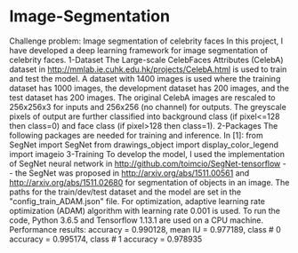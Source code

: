 # Image-Segmentation
Challenge problem: Image segmentation of celebrity faces
In this project, I have developed a deep learning framework for image segmentation of celebrity faces.
1-Dataset
The Large-scale CelebFaces Attributes (CelebA) dataset in http://mmlab.ie.cuhk.edu.hk/projects/CelebA.html is used to train and test the model.
A dataset with 1400 images is used where the training dataset has 1000 images, the development dataset has 200 images, and the test dataset has 200 images.
The original CelebA images are rescaled to 256x256x3 for inputs and 256x256 (no channel) for outputs. The greyscale pixels of output are further classified into background class (if pixel<=128 then class=0) and face class (if pixel>128 then class=1).
2-Packages
The following packages are needed for training and inference.
In [1]:
from SegNet import SegNet
from drawings_object import display_color_legend
import imageio
3-Training
To develop the model, I used the implementation of SegNet neural network in http://github.com/toimcio/SegNet-tensorflow -- the SegNet was proposed in http://arxiv.org/abs/1511.00561 and http://arxiv.org/abs/1511.02680 for segmentation of objects in an image.
The paths for the train/dev/test dataset and the model are set in the "config_train_ADAM.json" file.
For optimization, adaptive learning rate optimization (ADAM) algorithm with learning rate 0.001 is used.
To run the code, Python 3.6.5 and Tensorflow 1.13.1 are used on a CPU machine.
Performance results: accuracy = 0.990128, mean IU = 0.977189, class # 0 accuracy = 0.995174, class # 1 accuracy = 0.978935
